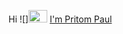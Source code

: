 

Hi ![]<img src="https://user-images.githubusercontent.com/44342530/151833088-c7f1f961-953b-4b57-8fdd-d9639398df1c.gif" width="30" height="20"> [I'm Pritom Paul](https://www.linkedin.com/in/pritom-paul789/)

<!--
**pritom5928/pritom5928** is a ✨ _special_ ✨ repository because its `README.md` (this file) appears on your GitHub profile.

Here are some ideas to get you started:

- 🔭 I’m currently working on ...
- 🌱 I’m currently learning ...
- 👯 I’m looking to collaborate on ...
- 🤔 I’m looking for help with ...
- 💬 Ask me about ...
- 📫 How to reach me: ...
- 😄 Pronouns: ...
- ⚡ Fun fact: ...
-->
